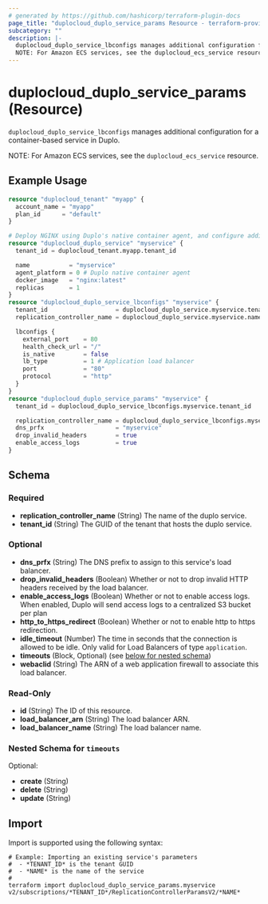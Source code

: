```yaml
---
# generated by https://github.com/hashicorp/terraform-plugin-docs
page_title: "duplocloud_duplo_service_params Resource - terraform-provider-duplocloud"
subcategory: ""
description: |-
  duplocloud_duplo_service_lbconfigs manages additional configuration for a container-based service in Duplo.
  NOTE: For Amazon ECS services, see the duplocloud_ecs_service resource.
---
```


# duplocloud_duplo_service_params (Resource)

`duplocloud_duplo_service_lbconfigs` manages additional configuration for a container-based service in Duplo.

NOTE: For Amazon ECS services, see the `duplocloud_ecs_service` resource.

## Example Usage

```terraform
resource "duplocloud_tenant" "myapp" {
  account_name = "myapp"
  plan_id      = "default"
}

# Deploy NGINX using Duplo's native container agent, and configure additional load balancer settings.
resource "duplocloud_duplo_service" "myservice" {
  tenant_id = duplocloud_tenant.myapp.tenant_id

  name           = "myservice"
  agent_platform = 0 # Duplo native container agent
  docker_image   = "nginx:latest"
  replicas       = 1
}
resource "duplocloud_duplo_service_lbconfigs" "myservice" {
  tenant_id                   = duplocloud_duplo_service.myservice.tenant_id
  replication_controller_name = duplocloud_duplo_service.myservice.name

  lbconfigs {
    external_port    = 80
    health_check_url = "/"
    is_native        = false
    lb_type          = 1 # Application load balancer
    port             = "80"
    protocol         = "http"
  }
}
resource "duplocloud_duplo_service_params" "myservice" {
  tenant_id = duplocloud_duplo_service_lbconfigs.myservice.tenant_id

  replication_controller_name = duplocloud_duplo_service_lbconfigs.myservice.replication_controller_name
  dns_prfx                    = "myservice"
  drop_invalid_headers        = true
  enable_access_logs          = true
}
```

<!-- schema generated by tfplugindocs -->
## Schema

### Required

- **replication_controller_name** (String) The name of the duplo service.
- **tenant_id** (String) The GUID of the tenant that hosts the duplo service.

### Optional

- **dns_prfx** (String) The DNS prefix to assign to this service's load balancer.
- **drop_invalid_headers** (Boolean) Whether or not to drop invalid HTTP headers received by the load balancer.
- **enable_access_logs** (Boolean) Whether or not to enable access logs.  When enabled, Duplo will send access logs to a centralized S3 bucket per plan
- **http_to_https_redirect** (Boolean) Whether or not to enable http to https redirection.
- **idle_timeout** (Number) The time in seconds that the connection is allowed to be idle. Only valid for Load Balancers of type `application`.
- **timeouts** (Block, Optional) (see [below for nested schema](#nestedblock--timeouts))
- **webaclid** (String) The ARN of a web application firewall to associate this load balancer.

### Read-Only

- **id** (String) The ID of this resource.
- **load_balancer_arn** (String) The load balancer ARN.
- **load_balancer_name** (String) The load balancer name.

<a id="nestedblock--timeouts"></a>
### Nested Schema for `timeouts`

Optional:

- **create** (String)
- **delete** (String)
- **update** (String)

## Import

Import is supported using the following syntax:

```shell
# Example: Importing an existing service's parameters
#  - *TENANT_ID* is the tenant GUID
#  - *NAME* is the name of the service
#
terraform import duplocloud_duplo_service_params.myservice v2/subscriptions/*TENANT_ID*/ReplicationControllerParamsV2/*NAME*
```

